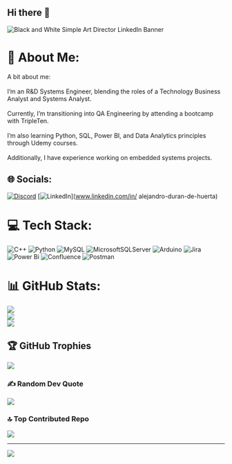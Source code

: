 ## Hi there 👋
![Black and White Simple Art Director LinkedIn Banner](https://github.com/user-attachments/assets/b902191e-8eab-43b9-bba0-1c4b9510a9dd)
# 💫 About Me:
A bit about me:<br><br>I’m an R&D Systems Engineer, blending the roles of a Technology Business Analyst and Systems Analyst.<br><br>Currently, I’m transitioning into QA Engineering by attending a bootcamp with TripleTen.<br><br> I’m also learning Python, SQL, Power BI, and Data Analytics principles through Udemy courses. <br><br>Additionally, I have experience working on embedded systems projects.


## 🌐 Socials:
[![Discord](https://img.shields.io/badge/Discord-%237289DA.svg?logo=discord&logoColor=white)](https://discord.gg/aduraan03) [![LinkedIn](https://img.shields.io/badge/LinkedIn-%230077B5.svg?logo=linkedin&logoColor=white)](www.linkedin.com/in/
alejandro-duran-de-huerta)

# 💻 Tech Stack:
![C++](https://img.shields.io/badge/c++-%2300599C.svg?style=for-the-badge&logo=c%2B%2B&logoColor=white) ![Python](https://img.shields.io/badge/python-3670A0?style=for-the-badge&logo=python&logoColor=ffdd54) ![MySQL](https://img.shields.io/badge/mysql-4479A1.svg?style=for-the-badge&logo=mysql&logoColor=white) ![MicrosoftSQLServer](https://img.shields.io/badge/Microsoft%20SQL%20Server-CC2927?style=for-the-badge&logo=microsoft%20sql%20server&logoColor=white) ![Arduino](https://img.shields.io/badge/-Arduino-00979D?style=for-the-badge&logo=Arduino&logoColor=white) ![Jira](https://img.shields.io/badge/jira-%230A0FFF.svg?style=for-the-badge&logo=jira&logoColor=white) ![Power Bi](https://img.shields.io/badge/power_bi-F2C811?style=for-the-badge&logo=powerbi&logoColor=black) ![Confluence](https://img.shields.io/badge/confluence-%23172BF4.svg?style=for-the-badge&logo=confluence&logoColor=white) ![Postman](https://img.shields.io/badge/Postman-FF6C37?style=for-the-badge&logo=postman&logoColor=white)
# 📊 GitHub Stats:
![](https://github-readme-stats.vercel.app/api?username=Aduraan03&theme=transparent&hide_border=false&include_all_commits=false&count_private=false)<br/>
![](https://github-readme-streak-stats.herokuapp.com/?user=Aduraan03&theme=transparent&hide_border=false)<br/>
![](https://github-readme-stats.vercel.app/api/top-langs/?username=Aduraan03&theme=transparent&hide_border=false&include_all_commits=false&count_private=false&layout=compact)

## 🏆 GitHub Trophies
![](https://github-profile-trophy.vercel.app/?username=Aduraan03&theme=material-palenight&no-frame=false&no-bg=true&margin-w=4)

### ✍️ Random Dev Quote
![](https://quotes-github-readme.vercel.app/api?type=horizontal&theme=tokyonight)

### 🔝 Top Contributed Repo
![](https://github-contributor-stats.vercel.app/api?username=Aduraan03&limit=5&theme=react&combine_all_yearly_contributions=true)

---
[![](https://visitcount.itsvg.in/api?id=Aduraan03&icon=0&color=3)](https://visitcount.itsvg.in)

<!-- Proudly created with GPRM ( https://gprm.itsvg.in ) -->
  

